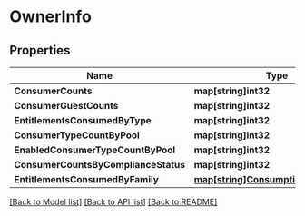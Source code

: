 # OwnerInfo

## Properties
Name | Type | Description | Notes
------------ | ------------- | ------------- | -------------
**ConsumerCounts** | **map[string]int32** |  | [optional] 
**ConsumerGuestCounts** | **map[string]int32** |  | [optional] 
**EntitlementsConsumedByType** | **map[string]int32** |  | [optional] 
**ConsumerTypeCountByPool** | **map[string]int32** |  | [optional] 
**EnabledConsumerTypeCountByPool** | **map[string]int32** |  | [optional] 
**ConsumerCountsByComplianceStatus** | **map[string]int32** |  | [optional] 
**EntitlementsConsumedByFamily** | [**map[string]ConsumptionTypeCounts**](ConsumptionTypeCounts.md) |  | [optional] 

[[Back to Model list]](../README.md#documentation-for-models) [[Back to API list]](../README.md#documentation-for-api-endpoints) [[Back to README]](../README.md)


